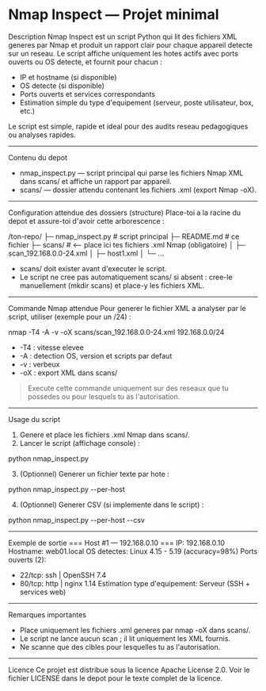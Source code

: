# Nmap Inspect — Projet minimal

Description
Nmap Inspect est un script Python qui lit des fichiers XML generes par Nmap et produit un rapport clair pour chaque appareil detecte sur un reseau.
Le script affiche uniquement les hotes actifs avec ports ouverts ou OS detecte, et fournit pour chacun :

- IP et hostname (si disponible)
- OS detecte (si disponible)
- Ports ouverts et services correspondants
- Estimation simple du type d'equipement (serveur, poste utilisateur, box, etc.)

Le script est simple, rapide et ideal pour des audits reseau pedagogiques ou analyses rapides.

---

Contenu du depot
- nmap_inspect.py — script principal qui parse les fichiers Nmap XML dans scans/ et affiche un rapport par appareil.
- scans/ — dossier attendu contenant les fichiers .xml (export Nmap -oX).

---

Configuration attendue des dossiers (structure)
Place-toi a la racine du depot et assure-toi d'avoir cette arborescence :

/ton-repo/
├─ nmap_inspect.py        # script principal
├─ README.md              # ce fichier
├─ scans/                 # <-- place ici tes fichiers .xml Nmap (obligatoire)
│   ├─ scan_192.168.0.0-24.xml
│   ├─ host1.xml
│   └─ ...

- scans/ doit exister avant d'executer le script.
- Le script ne cree pas automatiquement scans/ si absent : cree-le manuellement (mkdir scans) et place-y les fichiers XML.

---

Commande Nmap attendue
Pour generer le fichier XML a analyser par le script, utiliser (exemple pour un /24) :

nmap -T4 -A -v -oX scans/scan_192.168.0.0-24.xml 192.168.0.0/24

- -T4 : vitesse elevee
- -A  : detection OS, version et scripts par defaut
- -v  : verbeux
- -oX : export XML dans scans/

> Execute cette commande uniquement sur des reseaux que tu possedes ou pour lesquels tu as l'autorisation.

---

Usage du script

1. Genere et place les fichiers .xml Nmap dans scans/.
2. Lancer le script (affichage console) :

python nmap_inspect.py

3. (Optionnel) Generer un fichier texte par hote :

python nmap_inspect.py --per-host

4. (Optionnel) Generer CSV (si implemente dans le script) :

python nmap_inspect.py --per-host --csv

---

Exemple de sortie
=== Host #1 — 192.168.0.10 ===
IP: 192.168.0.10    Hostname: web01.local
OS detectes: Linux 4.15 - 5.19 (accuracy=98%)
Ports ouverts (2):
  - 22/tcp: ssh  | OpenSSH 7.4
  - 80/tcp: http  | nginx 1.14
Estimation type d'equipement: Serveur (SSH + services web)

---

Remarques importantes
- Place uniquement les fichiers .xml generes par nmap -oX dans scans/.
- Le script ne lance aucun scan ; il lit uniquement les XML fournis.
- Ne scanne que des cibles pour lesquelles tu as l'autorisation.

---

Licence
Ce projet est distribue sous la licence Apache License 2.0.
Voir le fichier LICENSE dans le depot pour le texte complet de la licence.

